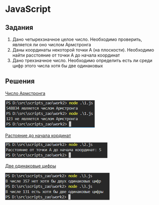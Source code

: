 # JavaScript

## Задания

1. Дано четырехзначное целое число. Необходимо проверить, является ли оно числом Армстронга
2. Даны координаты некоторой точки A (на плоскости). Необходимо найти расстояние от точки A до начала координат
3. Дано трехзначное число. Необходимо определить есть ли среди цифр этого числа хотя бы две одинаковых

## Решения

[Число Армстронга](1.js)

![](result-1.png)

[Растояние до начала кординат](2.js)

![](result-2.png)

[Две одинаковые цифры](3.js)

![](result-3.png)